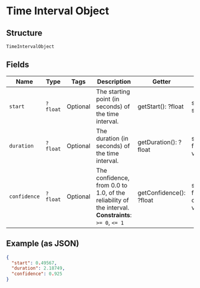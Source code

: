 
# Time Interval Object

## Structure

`TimeIntervalObject`

## Fields

| Name | Type | Tags | Description | Getter | Setter |
|  --- | --- | --- | --- | --- | --- |
| `start` | `?float` | Optional | The starting point (in seconds) of the time interval. | getStart(): ?float | setStart(?float start): void |
| `duration` | `?float` | Optional | The duration (in seconds) of the time interval. | getDuration(): ?float | setDuration(?float duration): void |
| `confidence` | `?float` | Optional | The confidence, from 0.0 to 1.0, of the reliability of the interval.<br>**Constraints**: `>= 0`, `<= 1` | getConfidence(): ?float | setConfidence(?float confidence): void |

## Example (as JSON)

```json
{
  "start": 0.49567,
  "duration": 2.18749,
  "confidence": 0.925
}
```

